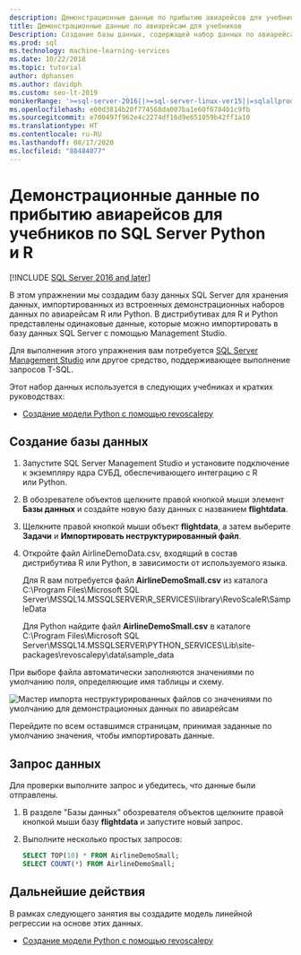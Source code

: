 ```yaml
---
description: Демонстрационные данные по прибытию авиарейсов для учебников по SQL Server Python и R
title: Демонстрационные данные по авиарейсам для учебников
Description: Создание базы данных, содержащей набор данных по авиарейсам из R и Python. Этот набор данных используется в руководствах по Python и R для Служб машинного обучения SQL Server.
ms.prod: sql
ms.technology: machine-learning-services
ms.date: 10/22/2018
ms.topic: tutorial
author: dphansen
ms.author: davidph
ms.custom: seo-lt-2019
monikerRange: '>=sql-server-2016||>=sql-server-linux-ver15||=sqlallproducts-allversions'
ms.openlocfilehash: e00d3814b20f774568da007ba1e60f6784b1c9fb
ms.sourcegitcommit: e700497f962e4c2274df16d9e651059b42ff1a10
ms.translationtype: HT
ms.contentlocale: ru-RU
ms.lasthandoff: 08/17/2020
ms.locfileid: "88484077"
---
```

#  <a name="airline-flight-arrival-demo-data-for-sql-server-python-and-r-tutorials"></a>Демонстрационные данные по прибытию авиарейсов для учебников по SQL Server Python и R
[!INCLUDE [SQL Server 2016 and later](../../includes/applies-to-version/sqlserver2016.md)]

В этом упражнении мы создадим базу данных SQL Server для хранения данных, импортированных из встроенных демонстрационных наборов данных по авиарейсам R или Python. В дистрибутивах для R и Python представлены одинаковые данные, которые можно импортировать в базу данных SQL Server с помощью Management Studio.

Для выполнения этого упражнения вам потребуется [SQL Server Management Studio](https://docs.microsoft.com/sql/ssms/download-sql-server-management-studio-ssms?view=sql-server-2017) или другое средство, поддерживающее выполнение запросов T-SQL.

Этот набор данных используется в следующих учебниках и кратких руководствах:

+  [Создание модели Python с помощью revoscalepy](use-python-revoscalepy-to-create-model.md)

## <a name="create-the-database"></a>Создание базы данных

1. Запустите SQL Server Management Studio и установите подключение к экземпляру ядра СУБД, обеспечивающего интеграцию с R или Python.  

2. В обозревателе объектов щелкните правой кнопкой мыши элемент **Базы данных** и создайте новую базу данных с названием **flightdata**.

3. Щелкните правой кнопкой мыши объект **flightdata**, а затем выберите **Задачи** и **Импортировать неструктурированный файл**.

4. Откройте файл AirlineDemoData.csv, входящий в состав дистрибутива R или Python, в зависимости от используемого языка.

   Для R вам потребуется файл **AirlineDemoSmall.csv** из каталога C:\Program Files\Microsoft SQL Server\MSSQL14.MSSQLSERVER\R_SERVICES\library\RevoScaleR\SampleData
   
   Для Python найдите файл **AirlineDemoSmall.csv** в каталоге C:\Program Files\Microsoft SQL Server\MSSQL14.MSSQLSERVER\PYTHON_SERVICES\Lib\site-packages\revoscalepy\data\sample_data
  
При выборе файла автоматически заполняются значениями по умолчанию поля, определяющие имя таблицы и схему.

  ![Мастер импорта неструктурированных файлов со значениями по умолчанию для демонстрационных данных по авиарейсам](media/import-airlinedemosmall.png)

Перейдите по всем оставшимся страницам, принимая заданные по умолчанию значения, чтобы импортировать данные.


## <a name="query-the-data"></a>Запрос данных

Для проверки выполните запрос и убедитесь, что данные были отправлены.

1. В разделе "Базы данных" обозревателя объектов щелкните правой кнопкой мыши базу **flightdata** и запустите новый запрос.

2. Выполните несколько простых запросов:

    ```sql
    SELECT TOP(10) * FROM AirlineDemoSmall;
    SELECT COUNT(*) FROM AirlineDemoSmall;
    ```

## <a name="next-steps"></a>Дальнейшие действия

В рамках следующего занятия вы создадите модель линейной регрессии на основе этих данных.

+ [Создание модели Python с помощью revoscalepy](use-python-revoscalepy-to-create-model.md)
